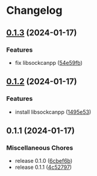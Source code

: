 # Changelog

## [0.1.3](https://github.com/wpi-huron/base-images/compare/v0.1.2...v0.1.3) (2024-01-17)


### Features

* fix libsockcanpp ([54e59fb](https://github.com/wpi-huron/base-images/commit/54e59fbb9f81bdae767f94e04d676cbee92fb84f))

## [0.1.2](https://github.com/wpi-huron/base-images/compare/v0.1.1...v0.1.2) (2024-01-17)


### Features

* install libsockcanpp ([1495e53](https://github.com/wpi-huron/base-images/commit/1495e53e89ae9c8cefbacc8abb9011899dd259bd))

## 0.1.1 (2024-01-17)


### Miscellaneous Chores

* release 0.1.0 ([6cbef6b](https://github.com/wpi-huron/base-images/commit/6cbef6b3cf5d131bf49b33a5eeda4416c476a2da))
* release 0.1.1 ([4c52797](https://github.com/wpi-huron/base-images/commit/4c527975d6273a69cb8852d0f84ab6e12c2fe6d0))
